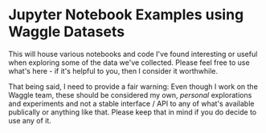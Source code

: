 # Jupyter Notebook Examples using Waggle Datasets

This will house various notebooks and code I've found interesting or useful when exploring some of the data we've collected. Please feel free to use what's here - if it's helpful to you, then I consider it worthwhile.

That being said, I need to provide a fair warning: Even though I work on the Waggle team, these should be considered my own, _personal_ explorations and experiments and not a stable interface / API to any of what's available publically or anything like that. Please keep that in mind if you do decide to use any of it.
